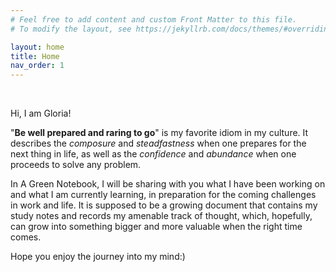 ```yaml
---
# Feel free to add content and custom Front Matter to this file.
# To modify the layout, see https://jekyllrb.com/docs/themes/#overriding-theme-defaults

layout: home
title: Home
nav_order: 1
---
```

<br/>

Hi, I am Gloria! 

"**Be well prepared and raring to go**" is my favorite idiom in my culture. It describes the _composure_ and _steadfastness_ when one prepares for the next thing in life, as well as the _confidence_ and _abundance_ when one proceeds to solve any problem. 

In A Green Notebook, I will be sharing with you what I have been working on and what I am currently learning, in preparation for the coming challenges in work and life. It is supposed to be a growing document that contains my study notes and records my amenable track of thought, which, hopefully, can grow into something bigger and more valuable when the right time comes. 

Hope you enjoy the journey into my mind:)